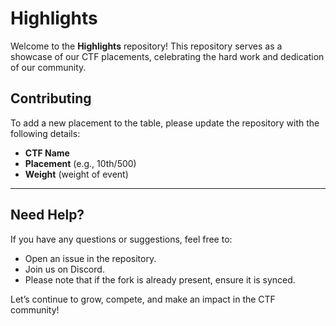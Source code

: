 # Highlights

Welcome to the **Highlights** repository! This repository serves as a showcase of our CTF placements, celebrating the hard work and dedication of our community.

## Contributing

To add a new placement to the table, please update the repository with the following details:
- **CTF Name**
- **Placement** (e.g., 10th/500)
- **Weight** (weight of event)

---

## Need Help?

If you have any questions or suggestions, feel free to:
- Open an issue in the repository.
- Join us on Discord.
- Please note that if the fork is already present, ensure it is synced.

Let’s continue to grow, compete, and make an impact in the CTF community!
